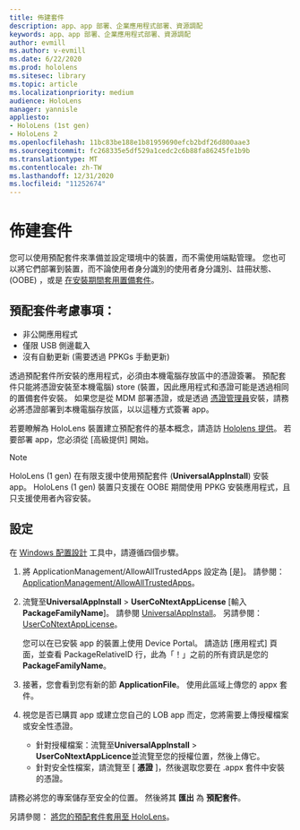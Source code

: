 ```yaml
---
title: 佈建套件
description: app、app 部署、企業應用程式部署、資源調配
keywords: app、app 部署、企業應用程式部署、資源調配
author: evmill
ms.author: v-evmill
ms.date: 6/22/2020
ms.prod: hololens
ms.sitesec: library
ms.topic: article
ms.localizationpriority: medium
audience: HoloLens
manager: yannisle
appliesto:
- HoloLens (1st gen)
- HoloLens 2
ms.openlocfilehash: 11bc83be188e1b81959690efcb2bdf26d800aae3
ms.sourcegitcommit: fc268335e5df529a1cedc2c6b88fa86245fe1b9b
ms.translationtype: MT
ms.contentlocale: zh-TW
ms.lasthandoff: 12/31/2020
ms.locfileid: "11252674"
---
```

# 佈建套件

您可以使用預配套件來準備並設定環境中的裝置，而不需使用端點管理。 您也可以將它們部署到裝置，而不論使用者身分識別的使用者身分識別、註冊狀態、 (OOBE) ，或是 [在安裝期間套用置備套件](https://docs.microsoft.com/hololens/hololens-provisioning##apply-a-provisioning-package-to-hololens-during-setup)。

## 預配套件考慮事項：

* 非公開應用程式
* 僅限 USB 側邊載入
* 沒有自動更新 (需要透過 PPKGs 手動更新) 

透過預配套件所安裝的應用程式，必須由本機電腦存放區中的憑證簽署。 預配套件只能將憑證安裝至本機電腦) store (裝置，因此應用程式和憑證可能是透過相同的置備套件安裝。 如果您是從 MDM 部署憑證，或是透過 [憑證管理員](certificate-manager.md)安裝，請務必將憑證部署到本機電腦存放區，以以這種方式簽署 app。

若要瞭解為 HoloLens 裝置建立預配套件的基本概念，請造訪 [Hololens 提供](https://docs.microsoft.com/hololens/hololens-provisioning)。 若要部署 app，您必須從 [高級提供] 開始。

> [!NOTE]
> HoloLens (1 gen) 在有限支援中使用預配套件 (**UniversalAppInstall**) 安裝 app。 HoloLens (1 gen) 裝置只支援在 OOBE 期間使用 PPKG 安裝應用程式，且只支援使用者內容安裝。

## 設定

在 [Windows 配置設計](https://www.microsoft.com/store/productId/9NBLGGH4TX22) 工具中，請遵循四個步驟。

1. 將 ApplicationManagement/AllowAllTrustedApps 設定為 [是]。 請參閱： [ApplicationManagement/AllowAllTrustedApps](https://docs.microsoft.com/windows/client-management/mdm/policy-csp-applicationmanagement#applicationmanagement-allowalltrustedapps)。

2. 流覽至**UniversalAppInstall**  >  **UserCoNtextAppLicense** [輸入**PackageFamilyName**]。 請參閱 [UniversalAppInstall](https://docs.microsoft.com/windows/configuration/wcd/wcd-universalappinstall)。 另請參閱： [UserCoNtextAppLicense](https://docs.microsoft.com/windows/configuration/wcd/wcd-universalappinstall#usercontextapplicense)。

   您可以在已安裝 app 的裝置上使用 Device Portal。 請造訪 [應用程式] 頁面，並查看 PackageRelativeID 行，此為「！」之前的所有資訊是您的 **PackageFamilyName**。

3. 接著，您會看到您有新的節 **ApplicationFile**。 使用此區域上傳您的 appx 套件。

4. 視您是否已購買 app 或建立您自己的 LOB app 而定，您將需要上傳授權檔案或安全性憑證。

    - 針對授權檔案：流覽至**UniversalAppInstall**  >  **UserCoNtextAppLicence**並流覽至您的授權位置，然後上傳它。
    - 針對安全性檔案，請流覽至 [ **憑證** ]，然後選取您要在 .appx 套件中安裝的憑證。

請務必將您的專案儲存至安全的位置。 然後將其 **匯出** 為 **預配套件**。  

另請參閱： [將您的預配套件套用至 HoloLens](https://docs.microsoft.com/hololens/hololens-provisioning#apply-a-provisioning-package-to-hololens-during-setup)。
